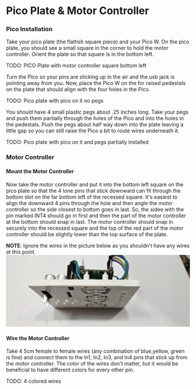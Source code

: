 # Pico Plate & Motor Controller


### Pico Installation

Take your pico plate (the flattish square piece) and your Pico W. On the pico plate, you should see a small square in the corner to hold the motor controller.  Orient the plate so that square is in the bottom left.  

TODO: PICO Plate with motor controller square bottom left


Turn the Pico so your pins are sticking up in the air and the usb jack is pointing away from you.  Now, place the Pico W on the for raised pedestals on the plate that should align with the four holes in the Pico.  

TODO: Pico plate with pico on it no pegs


You should have 4 small plastic pegs about .25 inches long. Take your pegs and push them partially through the holes of the Pico and into the holes in the pedestals. Push the pegs about half way down into the plate leaving a little gap so you can still raise the Pico a bit to route wires underneath it.  

TODO: Pico plate with pico on it and pegs partially installed



### Motor Controller

#### Mount the Motor Controller
Now take the motor controller and put it into the bottom left square on the pico plate  so that the 4 lone pins that stick downward can fit through the bottom slot on the far bottom left of the recessed square. It's easiest to align the downward 4 pins through the hole and then angle the motor controller so the side closest to bottom goes in last. So, the sidee with the pin marked INT4 should go in first and then the part of the motor controller at the bottom should snap in last.  The motor controller should snap in securely into the recessed square and the top of the red part of the motor controller should be slightly lower than the top surface of the plate.

**NOTE**: Ignore the wires in the picture below as you shouldn't have any wires at this point.
![Pico Bottom](/lessons/images/assembly/pico_plate_bottom.jpg)


#### Wire the Motor Controller

Take 4 5cm female to female wires (any combination of blue,yellow, green is fine) and connect them to the In1, In2, In3, and In4 pins that stick up from the motor controller.  The color of the wires don't matter, but it would be beneficial to have different colors for every other pin.

TODO: 4 colored wires
